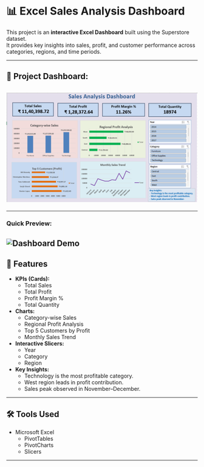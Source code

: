 # 📊 Excel Sales Analysis Dashboard

This project is an **interactive Excel Dashboard** built using the Superstore dataset.  
It provides key insights into sales, profit, and customer performance across categories, regions, and time periods.  

---
## 🎥 Project Dashboard:
![Dashboard Demo](Image-Dashboard-Preview.png)
---
---
### Quick Preview:
![Dashboard Demo](Dashboard_Demo.gif)
---

## 🚀 Features
- **KPIs (Cards):**
  - Total Sales
  - Total Profit
  - Profit Margin %
  - Total Quantity
- **Charts:**
  - Category-wise Sales
  - Regional Profit Analysis
  - Top 5 Customers by Profit
  - Monthly Sales Trend
- **Interactive Slicers:**
  - Year
  - Category
  - Region
- **Key Insights:**
  - Technology is the most profitable category.  
  - West region leads in profit contribution.  
  - Sales peak observed in November–December. 

---

## 🛠 Tools Used
- Microsoft Excel  
  - PivotTables  
  - PivotCharts  
  - Slicers  

---

